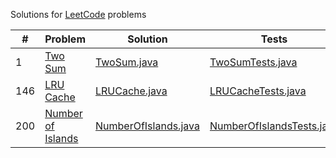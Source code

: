 Solutions for [LeetCode](https://leetcode.com) problems

| # | Problem | Solution | Tests |
| --- | --- | --- | ---|
| 1 | [Two Sum](https://leetcode.com/problems/two-sum/) | [TwoSum.java](src/main/java/solutions/TwoSum.java) | [TwoSumTests.java](src/test/java/solutions/TwoSumTests.java) |
| 146 | [LRU Cache](https://leetcode.com/problems/lru-cache/) | [LRUCache.java](src/main/java/solutions/LRUCache.java) | [LRUCacheTests.java](src/test/java/solutions/LRUCacheTests.java) |
| 200 | [Number of Islands](https://leetcode.com/problems/number-of-islands/) | [NumberOfIslands.java](src/main/java/solutions/NumberOfIslands.java) | [NumberOfIslandsTests.java](src/test/java/solutions/NumberOfIslandsTests.java) |
